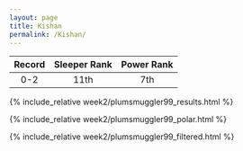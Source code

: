 ```yaml
---
layout: page
title: Kishan
permalink: /Kishan/
---
```


Record | Sleeper Rank | Power Rank               
:--: | :--: | :--:
0-2 | 11th | 7th   

{% include_relative week2/plumsmuggler99_results.html %}

{% include_relative week2/plumsmuggler99_polar.html %}

{% include_relative week2/plumsmuggler99_filtered.html %}
